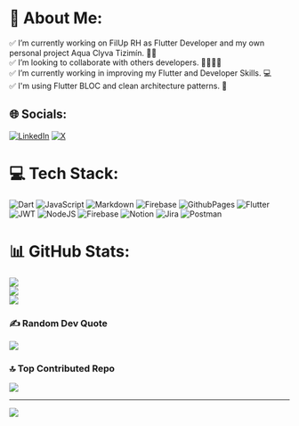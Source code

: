 # 💫 About Me:
✅ I’m currently working on FilUp RH as Flutter Developer and my own personal project Aqua Clyva Tizimín. 💪🏻 <br>✅ I’m looking to collaborate with others developers. 🫱🏻‍🫲🏻<br>✅ I’m currently working in improving my Flutter and Developer Skills. 💻<br>✅ I'm using Flutter BLOC and clean architecture patterns. 📲


## 🌐 Socials:
[![LinkedIn](https://img.shields.io/badge/LinkedIn-%230077B5.svg?logo=linkedin&logoColor=white)](https://linkedin.com/in/roger-backup-pedge) [![X](https://img.shields.io/badge/X-black.svg?logo=X&logoColor=white)](https://x.com/roya_developer) 

# 💻 Tech Stack:
![Dart](https://img.shields.io/badge/dart-%230175C2.svg?style=flat-square&logo=dart&logoColor=white) ![JavaScript](https://img.shields.io/badge/javascript-%23323330.svg?style=flat-square&logo=javascript&logoColor=%23F7DF1E) ![Markdown](https://img.shields.io/badge/markdown-%23000000.svg?style=flat-square&logo=markdown&logoColor=white) ![Firebase](https://img.shields.io/badge/firebase-%23039BE5.svg?style=flat-square&logo=firebase) ![GithubPages](https://img.shields.io/badge/github%20pages-121013?style=flat-square&logo=github&logoColor=white) ![Flutter](https://img.shields.io/badge/Flutter-%2302569B.svg?style=flat-square&logo=Flutter&logoColor=white) ![JWT](https://img.shields.io/badge/JWT-black?style=flat-square&logo=JSON%20web%20tokens) ![NodeJS](https://img.shields.io/badge/node.js-6DA55F?style=flat-square&logo=node.js&logoColor=white) ![Firebase](https://img.shields.io/badge/Firebase-039BE5?style=flat-square&logo=Firebase&logoColor=white) ![Notion](https://img.shields.io/badge/Notion-%23000000.svg?style=flat-square&logo=notion&logoColor=white) ![Jira](https://img.shields.io/badge/jira-%230A0FFF.svg?style=flat-square&logo=jira&logoColor=white) ![Postman](https://img.shields.io/badge/Postman-FF6C37?style=flat-square&logo=postman&logoColor=white)
# 📊 GitHub Stats:
![](https://github-readme-stats.vercel.app/api?username=jesuspedge&theme=tokyonight&hide_border=true&include_all_commits=true&count_private=true)<br/>
![](https://github-readme-streak-stats.herokuapp.com/?user=jesuspedge&theme=tokyonight&hide_border=true)<br/>
![](https://github-readme-stats.vercel.app/api/top-langs/?username=jesuspedge&theme=tokyonight&hide_border=true&include_all_commits=true&count_private=true&layout=compact)

### ✍️ Random Dev Quote
![](https://quotes-github-readme.vercel.app/api?type=horizontal&theme=tokyonight)

### 🔝 Top Contributed Repo
![](https://github-contributor-stats.vercel.app/api?username=jesuspedge&limit=5&theme=tokyonight&combine_all_yearly_contributions=true)

---
[![](https://visitcount.itsvg.in/api?id=jesuspedge&icon=8&color=1)](https://visitcount.itsvg.in)

<!-- Proudly created with GPRM ( https://gprm.itsvg.in ) -->
